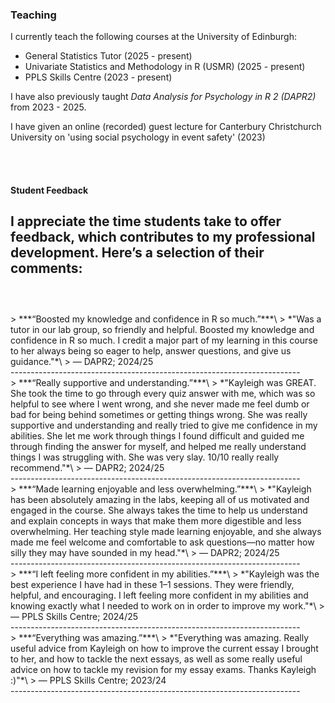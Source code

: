 ### Teaching

I currently teach the following courses at the University of Edinburgh:

-   General Statistics Tutor (2025 - present)
-   Univariate Statistics and Methodology in R (USMR) (2025 - present)
-   PPLS Skills Centre (2023 - present)

I have also previously taught *Data Analysis for Psychology in R 2 (DAPR2)* from 2023 - 2025.<br>

I have given an online (recorded) guest lecture for Canterbury Christchurch University on 'using social psychology in event safety' (2023) <br>

<br>
<br>

#### Student Feedback

I appreciate the time students take to offer feedback, which contributes to my professional development. Here’s a selection of their comments:
<br>
<br>
------------------------------------------------------------------------
<br>
> ***“Boosted my knowledge and confidence in R so much.”***\
> *"Was a tutor in our lab group, so friendly and helpful. Boosted my knowledge and confidence in R so much. I credit a major part of my learning in this course to her always being so eager to help, answer questions, and give us guidance."*\
> — DAPR2; 2024/25
<br>
------------------------------------------------------------------------
<br>
> ***“Really supportive and understanding.”***\
> *"Kayleigh was GREAT. She took the time to go through every quiz answer with me, which was so helpful to see where I went wrong, and she never made me feel dumb or bad for being behind sometimes or getting things wrong. She was really supportive and understanding and really tried to give me confidence in my abilities. She let me work through things I found difficult and guided me through finding the answer for myself, and helped me really understand things I was struggling with. She was very slay. 10/10 really really recommend."*\
> — DAPR2; 2024/25
<br>
------------------------------------------------------------------------
<br>
> ***“Made learning enjoyable and less overwhelming.”***\
> *"Kayleigh has been absolutely amazing in the labs, keeping all of us motivated and engaged in the course. She always takes the time to help us understand and explain concepts in ways that make them more digestible and less overwhelming. Her teaching style made learning enjoyable, and she always made me feel welcome and comfortable to ask questions—no matter how silly they may have sounded in my head."*\
> — DAPR2; 2024/25
<br>
------------------------------------------------------------------------
<br>
> ***“I left feeling more confident in my abilities.”***\
> *"Kayleigh was the best experience I have had in these 1–1 sessions. They were friendly, helpful, and encouraging. I left feeling more confident in my abilities and knowing exactly what I needed to work on in order to improve my work."*\
> — PPLS Skills Centre; 2024/25
<br>
------------------------------------------------------------------------
<br>
> ***“Everything was amazing.”***\
> *"Everything was amazing. Really useful advice from Kayleigh on how to improve the current essay I brought to her, and how to tackle the next essays, as well as some really useful advice on how to tackle my revision for my essay exams. Thanks Kayleigh :)"*\
> — PPLS Skills Centre; 2023/24
<br>
------------------------------------------------------------------------